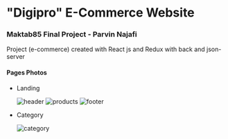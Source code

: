 # "Digipro" E-Commerce Website



### Maktab85 Final Project - Parvin Najafi
Project (e-commerce) created with React js and Redux with back and json-server


#### Pages Photos

- Landing
  
  ![header](https://github.com/shi-najafi88/finalProject-Digital-store/assets/113782959/f473ecfa-42d2-4851-94d9-706eb7887cd6)
  ![products](https://github.com/shi-najafi88/finalProject-Digital-store/assets/113782959/056d7520-cb17-4cd1-a677-c1a5048eb377)
  ![footer](https://github.com/shi-najafi88/finalProject-Digital-store/assets/113782959/17b798c6-4f84-4077-8eec-e3c0cd884e95)

- Category
  
  ![category](https://github.com/shi-najafi88/finalProject-Digital-store/assets/113782959/af8d9b83-7b1b-4494-8a7a-21fd0a26d5aa)

